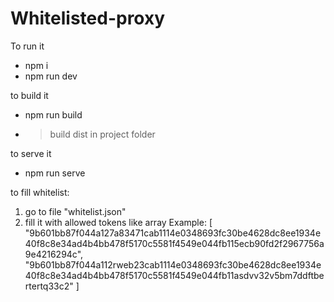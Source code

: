 # Whitelisted-proxy

To run it
- npm i
- npm run dev

to build it
- npm run build
- > build dist in project folder

to serve it
- npm run serve

to fill whitelist:
1. go to file "whitelist.json"
2. fill it with allowed tokens like array
Example:
[
  "9b601bb87f044a127a83471cab1114e0348693fc30be4628dc8ee1934e40f8c8e34ad4b4bb478f5170c5581f4549e044fb115ecb90fd2f2967756a9e4216294c",
  "9b601bb87f044a112rweb23cab1114e0348693fc30be4628dc8ee1934e40f8c8e34ad4b4bb478f5170c5581f4549e044fb11asdvv32v5bm7ddftbertertq33c2"
]
